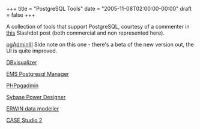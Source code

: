 +++
title = "PostgreSQL Tools"
date = "2005-11-08T02:00:00-00:00"
draft = false
+++

A collection of tools that support PostgreSQL, courtesy of a commenter
in
[this](http://developers.slashdot.org/developers/05/11/07/2150215.shtml?tid=221&tid=109)
Slashdot post (both commercial and non represented here).

[pgAdminIII](http://www.pgadmin.org/) Side note on this one - there's a
beta of the new version out, the UI is quite improved.

[DBvisualizer](http://www.minq.se/products/dbvis/)

[EMS Postgresql
Manager](http://www.sqlmanager.net/products/postgresql/manager)

[PHPpgadmin](http://sourceforge.net/projects/phppgadmin)

[Sybase Power
Designer](http://www.sybase.com/products/enterprisemodeling/powerdesigner)

[ERWIN data modeller](http://www3.ca.com/Solutions/Product.asp?ID=260)

[CASE Studio 2](http://www.casestudio.com/enu/default.aspx)


